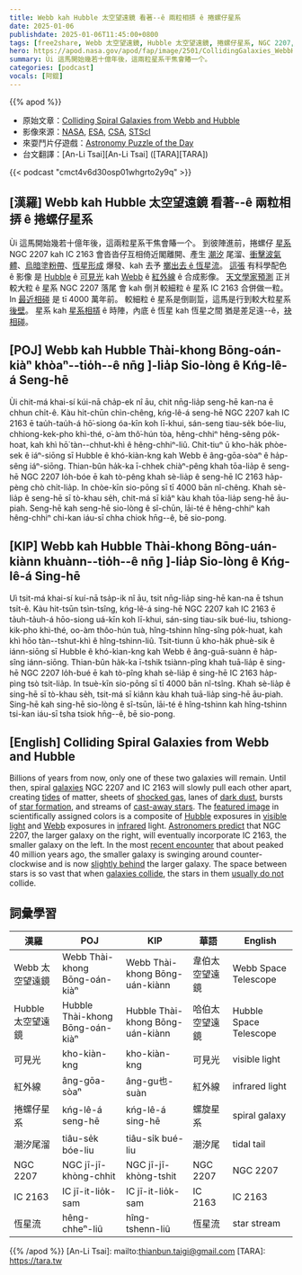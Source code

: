 ```yaml
---
title: Webb kah Hubble 太空望遠鏡 看著--ê 兩粒相挵 ê 捲螺仔星系
date: 2025-01-06
publishdate: 2025-01-06T11:45:00+0800
tags: [free2share, Webb 太空望遠鏡, Hubble 太空望遠鏡, 捲螺仔星系, NGC 2207, IC 2163, 潮汐尾溜, 恆星流, 可見光, 紅外線]
hero: https://apod.nasa.gov/apod/fap/image/2501/CollidingGalaxies_WebbHubble_1080.jpg
summary: Ùi 這馬開始幾若十億年後，這兩粒星系干焦會賰一个。
categories: [podcast]
vocals: [阿錕]
---
```


{{% apod %}}

- 原始文章：[Colliding Spiral Galaxies from Webb and Hubble](https://apod.nasa.gov/apod/ap250106.html)
- 影像來源：[NASA](https://www.nasa.gov), [ESA](https://www.esa.int/), [CSA](https://www.asc-csa.gc.ca/eng/), [STScI](https://www.stsci.edu/)
- 來耍鬥片仔遊戲：[Astronomy Puzzle of the Day](https://www.scigames.org/apps/webjigsaw2/index.php)
- 台文翻譯：[An-Li Tsai][An-Li Tsai] ([TARA][TARA])

{{< podcast "cmct4v6d30osp01whgrto2y9q" >}}

## [漢羅] Webb kah Hubble 太空望遠鏡 看著--ê 兩粒相挵 ê 捲螺仔星系
Ùi 這馬開始幾若十億年後，這兩粒星系干焦會賰一个。
到彼陣進前，捲螺仔 [星系][galaxies] NGC 2207 kah IC 2163 會沓沓仔互相倚近閣離開、產生 [潮汐][tides] 尾溜、[衝擊波氣體][shocked gas]、[烏暗塗粉帶][dark dust]、[恆星形成][star formation] 爆發、kah 去予 [擲出去 ê 恆星流][cast-away stars]。
[這張][featured image] 有科學配色 ê 影像 是 [Hubble][Hubble] ê [可見光][visible light] kah [Webb][Webb] ê [紅外線][infrared] ê 合成影像。
[天文學家預測][Astronomers predict] 正爿較大粒 ê 星系 NGC 2207 落尾 會 kah 倒爿較細粒 ê 星系 IC 2163 合併做一粒。
In [最近相碰][recent encounter] 是 tī 4000 萬年前。
較細粒 ê 星系是倒剾踅，這馬是行到較大粒星系 [後壁][slightly behind]。
星系 kah [星系相挵][galaxies collide] ê 時陣，內底 ê 恆星 kah 恆星之間 猶是差足遠--ê，[袂相碰][usually do not]。

## [POJ] Webb kah Hubble Thài-khong Bōng-oán-kiàⁿ khòaⁿ--tio̍h--ê nn̄g ]-lia̍p Sio-lòng ê Kńg-lê-á Seng-hē
Ùi chit-má khai-sí kúi-nā cha̍p-ek nî āu, chit nn̄g-lia̍p seng-hē kan-na ē chhun chi̍t-ê.
Kàu hit-chūn chìn-chêng, kńg-lê-á seng-hē NGC 2207 kah IC 2163 ē tau̍h-tau̍h-á hō͘-siong óa-kīn koh lī-khui, sán-seng tiau-se̍k bóe-liu, chhiong-kek-pho khì-thé, o͘-àm thô͘-hún tòa, hêng-chhiⁿ hêng-sêng po̍k-hoat, kah khì hō͘ tàn--chhut-khì ê hêng-chhiⁿ-liû.
Chit-tiuⁿ ū kho-ha̍k phòe-sek ê iáⁿ-siōng sī Hubble ê khó-kiàn-kng kah Webb ê âng-gōa-sòaⁿ ê ha̍p-sêng iáⁿ-siōng.
Thian-bûn ha̍k-ka ī-chhek chiàⁿ-pêng khah tōa-lia̍p ê seng-hē NGC 2207 lo̍h-bóe ē kah tò-pêng khah sè-lia̍p ê seng-hē IC 2163 ha̍p-pèng chò chi̍t-lia̍p.
In chòe-kīn sio-pōng sī tī 4000 bān nî-chêng.
Khah sè-lia̍p ê seng-hē sī tò-khau se̍h, chit-má sī kiâⁿ kàu khah tōa-lia̍p seng-hē āu-piah.
Seng-hē kah seng-hē sio-lòng ê sî-chūn, lāi-té ê hêng-chhiⁿ kah hêng-chhiⁿ chi-kan iáu-sī chha chiok hn̄g--ê, bē sio-pong.

## [KIP] Webb kah Hubble Thài-khong Bōng-uán-kiànn khuànn--tio̍h--ê nn̄g ]-lia̍p Sio-lòng ê Kńg-lê-á Sing-hē
Uì tsit-má khai-sí kuí-nā tsa̍p-ik nî āu, tsit nn̄g-lia̍p sing-hē kan-na ē tshun tsi̍t-ê.
Kàu hit-tsūn tsìn-tsîng, kńg-lê-á sing-hē NGC 2207 kah IC 2163 ē ta̍uh-ta̍uh-á hōo-siong uá-kīn koh lī-khui, sán-sing tiau-si̍k bué-liu, tshiong-kik-pho khì-thé, oo-àm thôo-hún tuà, hîng-tshinn hîng-sîng po̍k-huat, kah khì hōo tàn--tshut-khì ê hîng-tshinn-liû.
Tsit-tiunn ū kho-ha̍k phuè-sik ê iánn-siōng sī Hubble ê khó-kìan-kng kah Webb ê âng-guā-suànn ê ha̍p-sîng iánn-siōng.
Thian-bûn ha̍k-ka ī-tshik tsiànn-pîng khah tuā-lia̍p ê sing-hē NGC 2207 lo̍h-bué ē kah tò-pîng khah sè-lia̍p ê sing-hē IC 2163 ha̍p-pìng tsò tsi̍t-lia̍p.
In tsuè-kīn sio-pōng sī tī 4000 bān nî-tsîng.
Khah sè-lia̍p ê sing-hē sī tò-khau se̍h, tsit-má sī kiânn kàu khah tuā-lia̍p sing-hē āu-piah.
Sing-hē kah sing-hē sio-lòng ê sî-tsūn, lāi-té ê hîng-tshinn kah hîng-tshinn tsi-kan iáu-sī tsha tsiok hn̄g--ê, bē sio-pong.

## [English] Colliding Spiral Galaxies from Webb and Hubble
Billions of years from now, only one of these two galaxies will remain.
Until then, spiral [galaxies][galaxies] NGC 2207 and IC 2163 will slowly pull each other apart, creating [tides][tides] of matter, sheets of [shocked gas][shocked gas], lanes of [dark dust][dark dust], bursts of [star formation][star formation], and streams of [cast-away stars][cast-away stars].
The [featured image][featured image] in scientifically assigned colors is a composite of [Hubble][Hubble] exposures in [visible light][visible light] and [Webb][Webb] exposures in [infrared][infrared] light.
[Astronomers predict][Astronomers predict] that NGC 2207, the larger galaxy on the right, will eventually incorporate IC 2163, the smaller galaxy on the left.
In the most [recent encounter][recent encounter] that about peaked 40 million years ago, the smaller galaxy is swinging around counter-clockwise and is now [slightly behind][slightly behind] the larger galaxy.
The space between stars is so vast that when [galaxies collide][galaxies collide], the stars in them [usually do not][usually do not] collide.

## 詞彙學習
|漢羅|POJ|KIP|華語|English|
|-|-|-|-|-|
| Webb 太空望遠鏡 | Webb Thài-khong Bōng-oán-kiàⁿ | Webb Thài-khong Bōng-uán-kiànn | 韋伯太空望遠鏡 | Webb Space Telescope |
| Hubble 太空望遠鏡 | Hubble Thài-khong Bōng-oán-kiàⁿ | Hubble Thài-khong Bōng-uán-kiànn | 哈伯太空望遠鏡 | Hubble Space Telescope |
| 可見光 | kho-kiàn-kng | kho-kiàn-kng | 可見光 | visible light |
| 紅外線 | âng-gōa-sòaⁿ | âng-gu也-suàn | 紅外線 | infrared light |
| 捲螺仔星系 | kńg-lê-á seng-hē | kńg-lê-á sing-hē | 螺旋星系 | spiral galaxy |
| 潮汐尾溜 | tiâu-se̍k bóe-liu | tiâu-si̍k bué-liu | 潮汐尾 | tidal tail |
| NGC 2207 | NGC jī-jī-khòng-chhit | NGC jī-jī-khòng-tshit | NGC 2207 | NGC 2207 |
| IC 2163 | IC jī-it-lio̍k-sam | IC jī-it-lio̍k-sam | IC 2163 | IC 2163 |
| 恆星流 | hêng-chheⁿ-liû | hîng-tshenn-liû | 恆星流 | star stream |

{{% /apod %}}
[An-Li Tsai]: mailto:thianbun.taigi@gmail.com
[TARA]: https://tara.tw

[copyright]: https://apod.nasa.gov/apod/fap/lib/about_apod.html#srapply
[License3]: https://creativecommons.org/licenses/by-nc-nd/3.0/
[License2]:https://creativecommons.org/licenses/by-nc-nd/2.0/

[galaxies]:http://www.seds.org/messier/galaxy.html
[tides]:https://en.wikipedia.org/wiki/Tide
[shocked gas]:https://apod.nasa.gov/apod/ap160522.html
[dark dust]:https://apod.nasa.gov/apod/ap220801.html
[star formation]:https://apod.nasa.gov/apod/ap230828.html
[cast-away stars]:https://apod.nasa.gov/apod/ap990327.html
[featured image]:https://hubblesite.org/contents/media/images/2024/136/01J9RRG5672MP4BPRFG31ARSV6
[Hubble]:https://science.nasa.gov/mission/hubble/
[visible light]:https://science.nasa.gov/ems/09_visiblelight/
[Webb]:https://science.nasa.gov/mission/webb/
[infrared]:https://science.nasa.gov/ems/07_infraredwaves/
[Astronomers predict]:https://ui.adsabs.harvard.edu/abs/2005MNRAS.364...69S/abstract
[recent encounter]:https://ui.adsabs.harvard.edu/abs/1995ApJ...453..139E/abstract
[slightly behind]:https://www.reddit.com/r/cats/comments/11mua7z/show_me_your_bonded_kitties/#lightbox
[galaxies collide]:https://apod.nasa.gov/apod/ap130514.html
[usually do not]:https://www.wtamu.edu/~cbaird/sq/2024/06/25/does-everything-get-smashed-to-bits-when-two-galaxies-collide/
